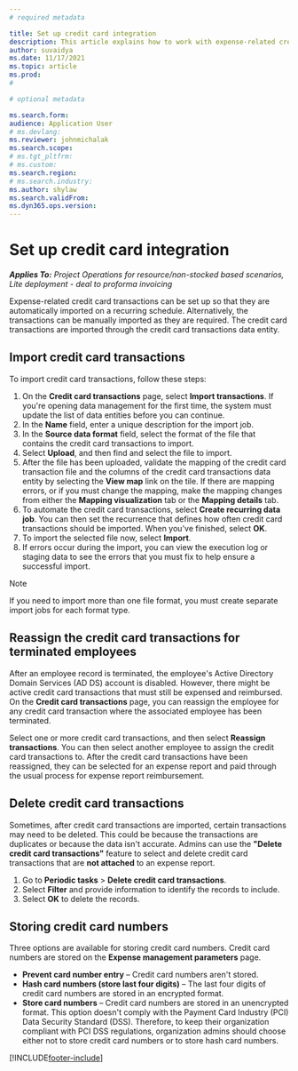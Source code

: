 ```yaml
---
# required metadata

title: Set up credit card integration
description: This article explains how to work with expense-related credit card transactions.
author: suvaidya
ms.date: 11/17/2021
ms.topic: article
ms.prod: 
#

# optional metadata

ms.search.form: 
audience: Application User
# ms.devlang: 
ms.reviewer: johnmichalak
ms.search.scope: 
# ms.tgt_pltfrm: 
# ms.custom: 
ms.search.region: 
# ms.search.industry: 
ms.author: shylaw
ms.search.validFrom: 
ms.dyn365.ops.version: 
---
```


# Set up credit card integration

_**Applies To:** Project Operations for resource/non-stocked based scenarios, Lite deployment - deal to proforma invoicing_

Expense-related credit card transactions can be set up so that they are automatically imported on a recurring schedule. Alternatively, the transactions can be manually imported as they are required. The credit card transactions are imported through the credit card transactions data entity.

## Import credit card transactions

To import credit card transactions, follow these steps:

1. On the **Credit card transactions** page, select **Import transactions**. If you're opening data management for the first time, the system must update the list of data entities before you can continue.
2. In the **Name** field, enter a unique description for the import job.
3. In the **Source data format** field, select the format of the file that contains the credit card transactions to import.
4. Select **Upload**, and then find and select the file to import.
5. After the file has been uploaded, validate the mapping of the credit card transaction file and the columns of the credit card transactions data entity by selecting the **View map** link on the tile. If there are mapping errors, or if you must change the mapping, make the mapping changes from either the **Mapping visualization** tab or the **Mapping details** tab.
6. To automate the credit card transactions, select **Create recurring data job**. You can then set the recurrence that defines how often credit card transactions should be imported. When you've finished, select **OK**.
7. To import the selected file now, select **Import**.
8. If errors occur during the import, you can view the execution log or staging data to see the errors that you must fix to help ensure a successful import.

> [!NOTE]
> If you need to import more than one file format, you must create separate import jobs for each format type.

## Reassign the credit card transactions for terminated employees

After an employee record is terminated, the employee's Active Directory Domain Services (AD DS) account is disabled. However, there might be active credit card transactions that must still be expensed and reimbursed. On the **Credit card transactions** page, you can reassign the employee for any credit card transaction where the associated employee has been terminated.

Select one or more credit card transactions, and then select **Reassign transactions**. You can then select another employee to assign the credit card transactions to. After the credit card transactions have been reassigned, they can be selected for an expense report and paid through the usual process for expense report reimbursement.

## Delete credit card transactions 

Sometimes, after credit card transactions are imported, certain transactions may need to be deleted. This could be because the transactions are duplicates or because the data isn't accurate. Admins can use the **"Delete credit card transactions"** feature to select and delete credit card transactions that are **not attached** to an expense report. 

1. Go to **Periodic tasks** > **Delete credit card transactions**.
2. Select **Filter** and provide information to identify the records to include.
3. Select **OK** to delete the records. 

## Storing credit card numbers

Three options are available for storing credit card numbers. Credit card numbers are stored on the **Expense management parameters** page.

- **Prevent card number entry** – Credit card numbers aren't stored.
- **Hash card numbers (store last four digits)** – The last four digits of credit card numbers are stored in an encrypted format.
- **Store card numbers** – Credit card numbers are stored in an unencrypted format. This option doesn't comply with the Payment Card Industry (PCI) Data Security Standard (DSS). Therefore, to keep their organization compliant with PCI DSS regulations, organization admins should choose either not to store credit card numbers or to store hash card numbers.

[!INCLUDE[footer-include](../includes/footer-banner.md)]
